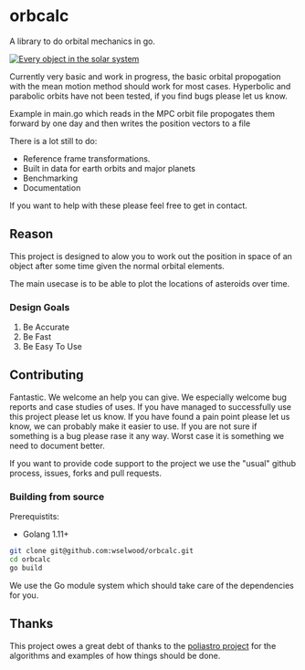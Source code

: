 # orbcalc

A library to do orbital mechanics in go.

[![Every object in the solar system](http://img.youtube.com/vi/gj_9ODhmFyk/0.jpg)](http://www.youtube.com/watch?v=gj_9ODhmFyk)

Currently very basic and work in progress, the basic orbital propogation with the mean motion method should work for most cases.
Hyperbolic and parabolic orbits have not been tested, if you find bugs please let us know.

Example in main.go which reads in the MPC orbit file propogates them forward by one day and then writes the position vectors to a file

There is a lot still to do:

* Reference frame transformations.
* Built in data for earth orbits and major planets
* Benchmarking
* Documentation

If you want to help with these please feel free to get in contact.

## Reason

This project is designed to alow you to work out the position in space of an object after some time given the normal orbital elements.

The main usecase is to be able to plot the locations of asteroids over time.

### Design Goals

1) Be Accurate
1) Be Fast
1) Be Easy To Use

## Contributing

Fantastic. We welcome an help you can give. We especially welcome bug reports and case studies of uses. If you have managed to successfully use this project
please let us know. If you have found a pain point please let us know, we can probably make it easier to use. If you are not sure if something is a bug please
rase it any way. Worst case it is something we need to document better.

If you want to provide code support to the project we use the "usual" github process, issues, forks and pull requests.

### Building from source

Prerequistits:

* Golang 1.11+

```bash
git clone git@github.com:wselwood/orbcalc.git
cd orbcalc
go build
```

We use the Go module system which should take care of the dependencies for you.

## Thanks

This project owes a great debt of thanks to the [poliastro project](https://github.com/poliastro/poliastro) for the algorithms and examples of how things should be done.
